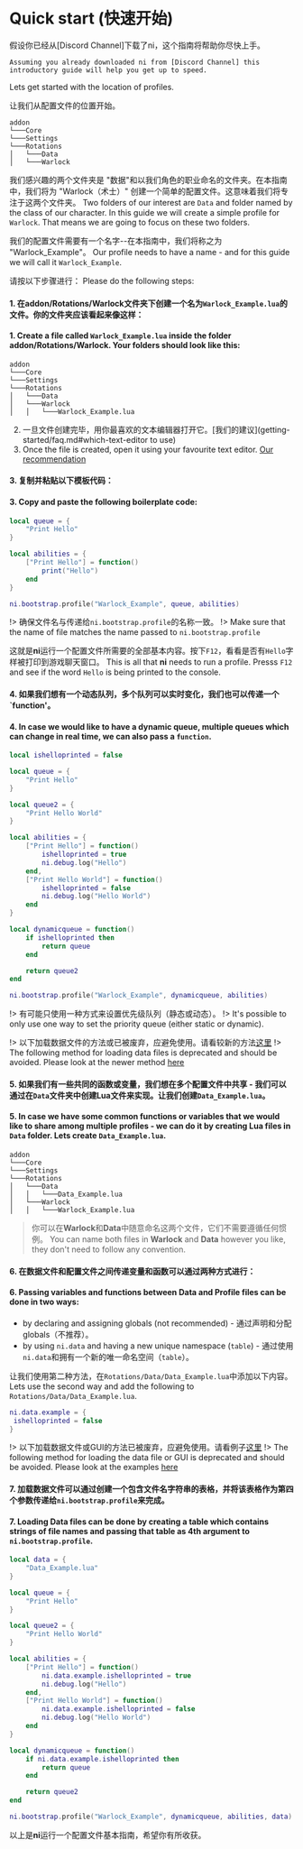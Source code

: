 # Quick start (快速开始)

假设你已经从[Discord Channel]下载了ni，这个指南将帮助你尽快上手。

``Assuming you already downloaded ni from [Discord Channel] this introductory guide will help you get up to speed.``


Lets get started with the location of profiles.

让我们从配置文件的位置开始。
```
addon
└───Core
└───Settings
└───Rotations
│	└───Data
│	└───Warlock
```

我们感兴趣的两个文件夹是 "数据"和以我们角色的职业命名的文件夹。在本指南中，我们将为 "Warlock（术士）" 创建一个简单的配置文件。这意味着我们将专注于这两个文件夹。
Two folders of our interest are `Data` and folder named by the class of our character. In this guide we will create a simple profile for `Warlock`. That means we are going to focus on these two folders.

我们的配置文件需要有一个名字--在本指南中，我们将称之为 "Warlock_Example"。
Our profile needs to have a name - and for this guide we will call it `Warlock_Example`.

请按以下步骤进行：
Please do the following steps:

#### 1. 在addon/Rotations/Warlock文件夹下创建一个名为`Warlock_Example.lua`的文件。你的文件夹应该看起来像这样：
#### 1. Create a file called `Warlock_Example.lua` inside the folder addon/Rotations/Warlock. Your folders should look like this:

```
addon
└───Core
└───Settings
└───Rotations
│	└───Data
│	└───Warlock
│	│	└───Warlock_Example.lua
```
2. 一旦文件创建完毕，用你最喜欢的文本编辑器打开它。[我们的建议](getting-started/faq.md#which-text-editor to use)
2. Once the file is created, open it using your favourite text editor. [Our recommendation](getting-started/faq.md#which-text-editor-to-use)

#### 3. 复制并粘贴以下模板代码：
#### 3. Copy and paste the following boilerplate code:

```lua
local queue = {
	"Print Hello"
}

local abilities = {
	["Print Hello"] = function()
		print("Hello")
	end
}

ni.bootstrap.profile("Warlock_Example", queue, abilities)
```

!> 确保文件名与传递给`ni.bootstrap.profile`的名称一致。
!> Make sure that the name of file matches the name passed to `ni.bootstrap.profile`

这就是**ni**运行一个配置文件所需要的全部基本内容。按下`F12`，看看是否有`Hello`字样被打印到游戏聊天窗口。
This is all that **ni** needs to run a profile. Presss `F12` and see if the word `Hello` is being printed to the console.

#### 4. 如果我们想有一个动态队列，多个队列可以实时变化，我们也可以传递一个`function'。
#### 4. In case we would like to have a dynamic queue, multiple queues which can change in real time, we can also pass a `function`.

```lua
local ishelloprinted = false

local queue = {
	"Print Hello"
}

local queue2 = {
	"Print Hello World"
}

local abilities = {
	["Print Hello"] = function()
		ishelloprinted = true
		ni.debug.log("Hello")
	end,
	["Print Hello World"] = function()
		ishelloprinted = false
		ni.debug.log("Hello World")
	end
}

local dynamicqueue = function()
	if ishelloprinted then
		return queue
	end

	return queue2
end

ni.bootstrap.profile("Warlock_Example", dynamicqueue, abilities)
```

!> 有可能只使用一种方式来设置优先级队列（静态或动态）。
!> It's possible to only use one way to set the priority queue (either static or dynamic).

!> 以下加载数据文件的方法或已被废弃，应避免使用。请看较新的方法[这里](https://github.com/initvs/ni-profiles/blob/main/Generic/GUIExample.lua#L1)
!> The following method for loading data files is deprecated and should be avoided. Please look at the newer method [here](https://github.com/initvs/ni-profiles/blob/main/Generic/GUIExample.lua#L1)

#### 5. 如果我们有一些共同的函数或变量，我们想在多个配置文件中共享 - 我们可以通过在`Data`文件夹中创建Lua文件来实现。让我们创建`Data_Example.lua`。
#### 5. In case we have some common functions or variables that we would like to share among multiple profiles - we can do it by creating Lua files in `Data` folder. Lets create `Data_Example.lua`.

```
addon
└───Core
└───Settings
└───Rotations
│	└───Data
│	│	└───Data_Example.lua
│	└───Warlock
│	│	└───Warlock_Example.lua
```

> 你可以在**Warlock**和**Data**中随意命名这两个文件，它们不需要遵循任何惯例。
> You can name both files in **Warlock** and **Data** however you like, they don't need to follow any convention.

#### 6. 在数据文件和配置文件之间传递变量和函数可以通过两种方式进行：
#### 6. Passing variables and functions between Data and Profile files can be done in two ways:

- by declaring and assigning globals (not recommended) - 通过声明和分配globals（不推荐）。
- by using `ni.data` and having a new unique namespace (`table`) - 通过使用`ni.data`和拥有一个新的唯一命名空间（`table`）。

让我们使用第二种方法，在`Rotations/Data/Data_Example.lua`中添加以下内容。
Lets use the second way and add the following to `Rotations/Data/Data_Example.lua`.

```lua
ni.data.example = {
 ishelloprinted = false
}
```

!> 以下加载数据文件或GUI的方法已被废弃，应避免使用。请看例子[这里](https://github.com/initvs/ni-profiles/blob/main/Generic/GUIExample.lua)
!> The following method for loading the data file or GUI is deprecated and should be avoided. Please look at the examples [here](https://github.com/initvs/ni-profiles/blob/main/Generic/GUIExample.lua)


#### 7. 加载数据文件可以通过创建一个包含文件名字符串的表格，并将该表格作为第四个参数传递给`ni.bootstrap.profile`来完成。
#### 7. Loading Data files can be done by creating a table which contains strings of file names and passing that table as 4th argument to `ni.bootstrap.profile`.

```lua
local data = {
	"Data_Example.lua"
}

local queue = {
	"Print Hello"
}

local queue2 = {
	"Print Hello World"
}

local abilities = {
	["Print Hello"] = function()
		ni.data.example.ishelloprinted = true
		ni.debug.log("Hello")
	end,
	["Print Hello World"] = function()
		ni.data.example.ishelloprinted = false
		ni.debug.log("Hello World")
	end
}

local dynamicqueue = function()
	if ni.data.example.ishelloprinted then
		return queue
	end

	return queue2
end

ni.bootstrap.profile("Warlock_Example", dynamicqueue, abilities, data)
```
以上是**ni**运行一个配置文件基本指南，希望你有所收获。
